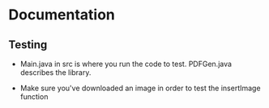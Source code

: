 # Documentation

Testing
---
- Main.java in src is where you run the code to test. PDFGen.java describes the library.

- Make sure you've downloaded an image in order to test the insertImage function
